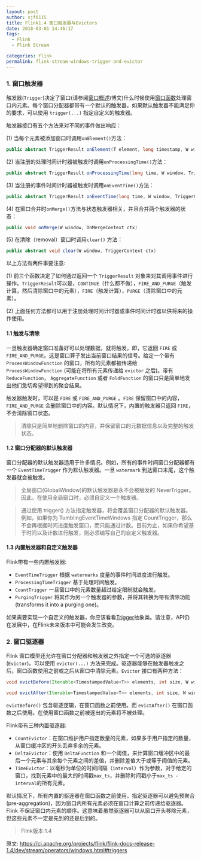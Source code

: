 ```yaml
---
layout: post
author: sjf0115
title: Flink1.4 窗口触发器与Evictors
date: 2018-03-01 14:46:17
tags:
  - Flink
  - Flink Stream

categories: Flink
permalink: flink-stream-windows-trigger-and-evictor
---
```


### 1. 窗口触发器

触发器(`Trigger`)决定了窗口(请参阅[窗口概述](http://smartsi.club/flink-stream-windows-overall.html))博文)什么时候使用[窗口函数](http://smartsi.club/flink-stream-windows-function.html)处理窗口内元素。每个窗口分配器都带有一个默认的触发器。如果默认触发器不能满足你的要求，可以使用 `trigger(...)` 指定自定义的触发器。

触发器接口有五个方法来对不同的事件做出响应：

(1) 当每个元素被添加窗口时调用`onElement()`方法：
```java
public abstract TriggerResult onElement(T element, long timestamp, W window, TriggerContext ctx) throws Exception;
```
(2) 当注册的处理时间计时器被触发时调用`onProcessingTime()`方法：
```java
public abstract TriggerResult onProcessingTime(long time, W window, TriggerContext ctx) throws Exception;
```
(3) 当注册的事件时间计时器被触发时调用`onEventTime()`方法：
```java
public abstract TriggerResult onEventTime(long time, W window, TriggerContext ctx)
```
(4) 在窗口合并时`onMerge()`方法与状态触发器相关，并且合并两个触发器的状态：
```java
public void onMerge(W window, OnMergeContext ctx)
```
(5) 在清除（removal）窗口时调用`clear()` 方法：
```java
public abstract void clear(W window, TriggerContext ctx)
```

以上方法有两件事要注意:

(1) 前三个函数决定了如何通过返回一个 `TriggerResult` 对象来对其调用事件进行操作。`TriggerResult`可以是，`CONTINUE`（什么都不做），`FIRE_AND_PURGE`（触发计算，然后清除窗口中的元素），`FIRE`（触发计算），`PURGE`（清除窗口中的元素）。

(2) 上面任何方法都可以用于注册处理时间计时器或事件时间计时器以供将来的操作使用。

#### 1.1 触发与清除

一旦触发器确定窗口准备好可以处理数据，就将触发，即，它返回 `FIRE` 或 `FIRE_AND_PURGE`。这是窗口算子发出当前窗口结果的信号。给定一个带有 `ProcessWindowFunction` 的窗口，所有的元素都被传递给 `ProcessWindowFunction` (可能在将所有元素传递给 `evictor` 之后)。带有 `ReduceFunction`， `AggregateFunction` 或者 `FoldFunction` 的窗口只是简单地发出他们急切希望得到的聚合结果。

触发器触发时，可以是 `FIRE` 或 `FIRE_AND_PURGE` 。`FIRE` 保留窗口中的内容，`FIRE_AND_PURGE` 会删除窗口中的内容。默认情况下，内置的触发器只返回 `FIRE`，不会清除窗口状态。

> 清除只是简单地删除窗口的内容，并保留窗口的元数据信息以及完整的触发状态。

#### 1.2 窗口分配器的默认触发器

窗口分配器的默认触发器适用于许多情况。例如，所有的事件时间窗口分配器都有一个 `EventTimeTrigger` 作为默认触发器。一旦 `watermark` 到达窗口末尾，这个触发器就会被触发。

> 全局窗口(GlobalWindow)的默认触发器是永不会被触发的 NeverTrigger。因此，在使用全局窗口时，必须自定义一个触发器。

> 通过使用 trigger() 方法指定触发器，将会覆盖窗口分配器的默认触发器。例如，如果你为 TumblingEventTimeWindows 指定 CountTrigger，那么不会再根据时间进度触发窗口，而只能通过计数。目前为止，如果你希望基于时间以及计数进行触发，则必须编写自己的自定义触发器。

#### 1.3 内置触发器和自定义触发器

Flink带有一些内置触发器:
- `EventTimeTrigger` 根据 `watermarks` 度量的事件时间进度进行触发。
- `ProcessingTimeTrigger` 基于处理时间触发。
- `CountTrigger` 一旦窗口中的元素数量超过给定限制就会触发。
- `PurgingTrigger` 将其作为另一个触发器的参数，并将其转换为带有清除功能(transforms it into a purging one)。

如果需要实现一个自定义的触发器，你应该看看[Trigger](https://github.com/apache/flink/blob/master//flink-streaming-java/src/main/java/org/apache/flink/streaming/api/windowing/triggers/Trigger.java)抽象类。请注意，API仍在发展中，在Flink未来版本中可能会发生改变。

### 2. 窗口驱逐器

Flink 窗口模型还允许在窗口分配器和触发器之外指定一个可选的驱逐器(`Evictor`)。可以使用 `evictor(...)` 方法来完成。驱逐器能够在触发器触发之后，窗口函数使用之前或之后从窗口中清除元素。`Evictor` 接口有两种方法：

```java
void evictBefore(Iterable<TimestampedValue<T>> elements, int size, W window, EvictorContext evictorContext);

void evictAfter(Iterable<TimestampedValue<T>> elements, int size, W window, EvictorContext evictorContext);
```

`evictBefore()` 包含驱逐逻辑，在窗口函数之前使用。而 `evictAfter()` 在窗口函数之后使用。在使用窗口函数之前被逐出的元素将不被处理。

Flink带有三种内置驱逐器:
- `CountEvictor`：在窗口维护用户指定数量的元素，如果多于用户指定的数量，从窗口缓冲区的开头丢弃多余的元素。
- `DeltaEvictor`：使用 `DeltaFunction` 和一个阈值，来计算窗口缓冲区中的最后一个元素与其余每个元素之间的差值，并删除差值大于或等于阈值的元素。
- `TimeEvictor`：以毫秒为单位的时间间隔（`interval`）作为参数，对于给定的窗口，找到元素中的最大的时间戳`max_ts`，并删除时间戳小于`max_ts - interval`的所有元素。

默认情况下，所有内置的驱逐器在窗口函数之前使用。指定驱逐器可以避免预聚合(pre-aggregation)，因为窗口内所有元素必须在窗口计算之前传递给驱逐器。Flink 不保证窗口内元素的顺序。这意味着虽然驱逐器可以从窗口开头移除元素，但这些元素不一定是先到的还是后到的。

> Flink版本:1.4

原文: https://ci.apache.org/projects/flink/flink-docs-release-1.4/dev/stream/operators/windows.html#triggers
